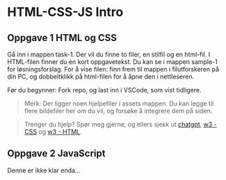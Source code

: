# HTML-CSS-JS Intro

## Oppgave 1 HTML og CSS

Gå inn i mappen task-1. Der vil du finne to filer, en stilfil og en html-fil. I HTML-filen finner du en kort oppgavetekst. Du kan se i mappen sample-1 for løsningsforslag. For å vise filen: finn frem til mappen i filutforskeren på din PC, og dobbeltklikk på html-filen for å åpne den i nettleseren. 

Før du begynner: Fork repo, og last inn i VSCode, som vist tidligere.

> Merk: Der ligger noen hjelpefiler i assets mappen. Du kan legge til flere bildefiler her om du vil, og forsøke å integrere dem på siden. 

> Trenger du hjelp? Spør meg gjerne, og ellers sjekk ut [chatgpt](https://chatgpt.com/),  [w3 - CSS](https://www.w3schools.com/css/) og [w3 - HTML](https://www.w3schools.com/html/).

## Oppgave 2 JavaScript

Denne er ikke klar enda...